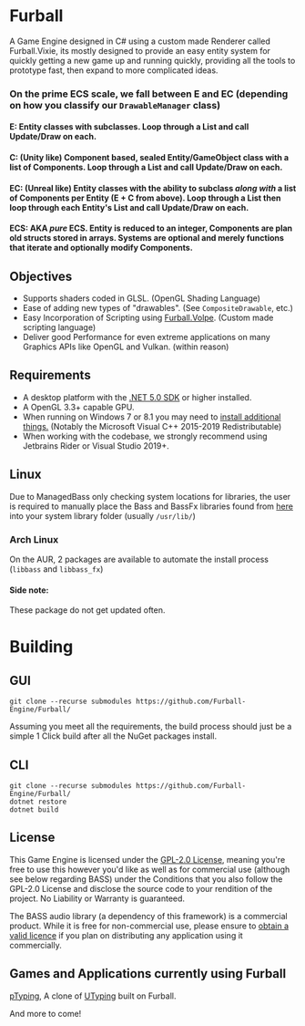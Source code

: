 # Furball

A Game Engine designed in C# using a custom made Renderer called Furball.Vixie, its mostly designed to provide an easy entity system for quickly getting a new game up and running quickly, providing all the tools to prototype fast, then expand to more complicated ideas.

### On the prime ECS scale, we fall between E and EC (depending on how you classify our `DrawableManager` class)
#### E: Entity classes with subclasses. Loop through a List<Entity> and call Update/Draw on each.
#### C: (Unity like) Component based, sealed Entity/GameObject class with a list of Components. Loop through a List<Entity> and call Update/Draw on each.
#### EC: (Unreal like) Entity classes with the ability to subclass <i>along with</i> a list of Components per Entity (E + C from above). Loop through a List<Entity> then loop through each Entity's List<Component> and call Update/Draw on each.
#### ECS: AKA <i>pure</i> ECS. Entity is reduced to an integer, Components are plan old structs stored in arrays. Systems are optional and merely functions that iterate and optionally modify Components.

## Objectives

* Supports shaders coded in GLSL. (OpenGL Shading Language)
* Ease of adding new types of "drawables". (See `CompositeDrawable`, etc.)
* Easy Incorporation of Scripting using [Furball.Volpe](https://github.com/Furball-Engine/Furball.Volpe). (Custom made scripting language)
* Deliver good Performance for even extreme applications on many Graphics APIs like OpenGL and Vulkan. (within reason)

## Requirements

* A desktop platform with the [.NET 5.0 SDK](https://dotnet.microsoft.com/download) or higher installed.
* A OpenGL 3.3+ capable GPU.
* When running on Windows 7 or 8.1 you may need to [install additional things.](https://docs.microsoft.com/en-us/dotnet/core/install/windows?tabs=net50&pivots=os-windows#dependencies) (Notably the Microsoft Visual C++ 2015-2019 Redistributable)
* When working with the codebase, we strongly recommend using Jetbrains Rider or Visual Studio 2019+.

## Linux

Due to ManagedBass only checking system locations for libraries, the user is required to manually place the Bass and BassFx libraries found from [here](https://www.un4seen.com/) into your system library folder (usually `/usr/lib/`)

### Arch Linux
On the AUR, 2 packages are available to automate the install process (`libbass` and `libbass_fx`)
#### Side note:
These package do not get updated often.

# Building

## GUI
`git clone --recurse submodules https://github.com/Furball-Engine/Furball/`

Assuming you meet all the requirements, the build process should just be a simple 1 Click build after all the NuGet packages install.

## CLI

`git clone --recurse submodules https://github.com/Furball-Engine/Furball/`<br>
`dotnet restore`<br>
`dotnet build`

## License

This Game Engine is licensed under the [GPL-2.0 License](https://github.com/Furball-Engine/Furball/blob/master/LICENSE), meaning you're free to use this however you'd like as well as for commercial use (although see below regarding BASS) under the Conditions that you also follow the GPL-2.0 License and disclose the source code to your rendition of the project. No Liability or Warranty is guaranteed.

The BASS audio library (a dependency of this framework) is a commercial product. While it is free for non-commercial use, please ensure to [obtain a valid licence](http://www.un4seen.com/bass.html#license) if you plan on distributing any application using it commercially.

## Games and Applications currently using Furball

[pTyping](https://github.com/Beyley/pTyping), A clone of [UTyping](https://tosk.jp/utyping/) built on Furball.

And more to come!

